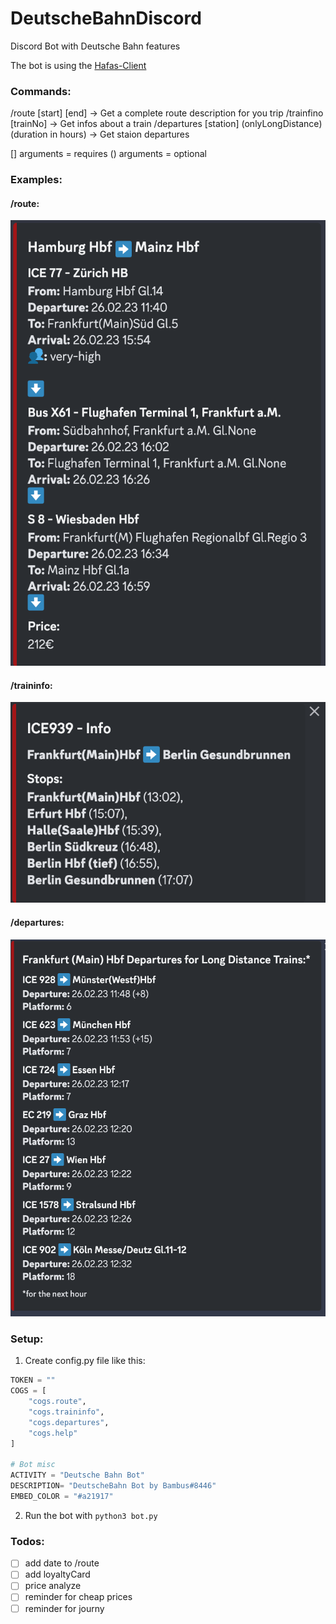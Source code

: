 # DeutscheBahnDiscord
Discord Bot with Deutsche Bahn features

The bot is using the [Hafas-Client](https://github.com/public-transport/hafas-client) 


### Commands:
/route [start] [end] -> Get a complete route description for you trip
/trainfino [trainNo] -> Get infos about a train
/departures [station] (onlyLongDistance) (duration in hours) -> Get staion departures

[] arguments = requires
() arguments = optional

### Examples:

#### /route:
![Route command example](/img/route.png "route example")

#### /traininfo:
![traininfo command example](/img/traininfo.png "traininfo example")

#### /departures:
![departures command example](/img/departures.png "departures example")

### Setup:
1. Create config.py file like this:
```python
TOKEN = ""
COGS = [
    "cogs.route",
    "cogs.traininfo",
    "cogs.departures",
    "cogs.help"
]

# Bot misc
ACTIVITY = "Deutsche Bahn Bot"
DESCRIPTION= "DeutscheBahn Bot by Bambus#8446"
EMBED_COLOR = "#a21917"
```
2. Run the bot with `python3 bot.py`

### Todos:
- [ ] add date to /route
- [ ] add loyaltyCard 
- [ ] price analyze
- [ ] reminder for cheap prices
- [ ] reminder for journy 